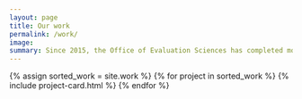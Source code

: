 ```yaml
---
layout: page
title: Our work
permalink: /work/
image:
summary: Since 2015, the Office of Evaluation Sciences has completed more than 90 impact evaluations with more than 20 agency collaborators.
---
```

 
<div class="margin-top-4">
  <div class="grid-row grid-gap">
    {% assign sorted_work = site.work %}
    {% for project in sorted_work %}
      {% include project-card.html %}
    {% endfor %}
  </div>
</div>
